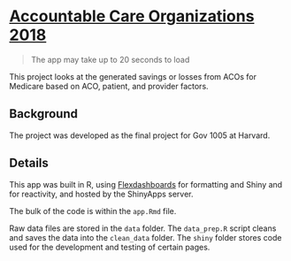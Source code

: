 #  [Accountable Care Organizations 2018](https://karenmjiang.shinyapps.io/Accountable_Care_Organizations_2018)

> The app may take up to 20 seconds to load

This project looks at the generated savings or losses from ACOs for Medicare based on ACO, patient, and provider factors.

## Background
The project was developed as the final project for Gov 1005 at Harvard. 

## Details
This app was built in R, using [Flexdashboards](https://github.com/rstudio/flexdashboard) for formatting and Shiny and for reactivity, and hosted by the ShinyApps server. 

The bulk of the code is within the `app.Rmd` file. 

Raw data files are stored in the `data` folder. The `data_prep.R` script cleans and saves the data into the `clean_data` folder. The `shiny` folder stores code used for the development and testing of certain pages. 
